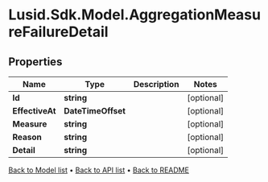 # Lusid.Sdk.Model.AggregationMeasureFailureDetail

## Properties

Name | Type | Description | Notes
------------ | ------------- | ------------- | -------------
**Id** | **string** |  | [optional] 
**EffectiveAt** | **DateTimeOffset** |  | [optional] 
**Measure** | **string** |  | [optional] 
**Reason** | **string** |  | [optional] 
**Detail** | **string** |  | [optional] 

[Back to Model list](../README.md#documentation-for-models) &#8226; [Back to API list](../README.md#documentation-for-api-endpoints) &#8226; [Back to README](../README.md)

